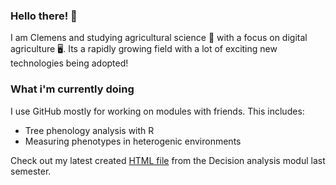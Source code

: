 ### Hello there! 👋
I am Clemens and studying agricultural science 🚜 with a focus on digital agriculture 🖥️. Its a rapidly growing field with a lot of exciting new technologies being adopted!

### What i'm currently doing

I use GitHub mostly for working on modules with friends. This includes:

- Tree phenology analysis with R
- Measuring phenotypes in heterogenic environments


Check out my latest created [HTML file](http://htmlpreview.github.io/?https://raw.githubusercontent.com/cemno/optimizing-pesticide-application-in-orchards/main/project-report-optimizing-pesticide-application.html) from the Decision analysis modul last semester.

<!--
**cemno/cemno** is a ✨ _special_ ✨ repository because its `README.md` (this file) appears on your GitHub profile.

Here are some ideas to get you started:

- 🔭 I’m currently working on ...
- 🌱 I’m currently learning ...
- 👯 I’m looking to collaborate on ...
- 🤔 I’m looking for help with ...
- 💬 Ask me about ...
- 📫 How to reach me: ...
- 😄 Pronouns: ...
- ⚡ Fun fact: ...
-->
